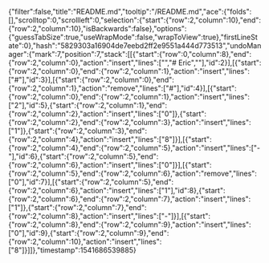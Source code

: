 {"filter":false,"title":"README.md","tooltip":"/README.md","ace":{"folds":[],"scrolltop":0,"scrollleft":0,"selection":{"start":{"row":2,"column":10},"end":{"row":2,"column":10},"isBackwards":false},"options":{"guessTabSize":true,"useWrapMode":false,"wrapToView":true},"firstLineState":0},"hash":"5829303a16904de7eebd2ff2e9551a444d773513","undoManager":{"mark":7,"position":7,"stack":[[{"start":{"row":0,"column":8},"end":{"row":2,"column":0},"action":"insert","lines":["","# Eric",""],"id":2}],[{"start":{"row":2,"column":0},"end":{"row":2,"column":1},"action":"insert","lines":["#"],"id":3}],[{"start":{"row":2,"column":0},"end":{"row":2,"column":1},"action":"remove","lines":["#"],"id":4}],[{"start":{"row":2,"column":0},"end":{"row":2,"column":1},"action":"insert","lines":["2"],"id":5},{"start":{"row":2,"column":1},"end":{"row":2,"column":2},"action":"insert","lines":["0"]},{"start":{"row":2,"column":2},"end":{"row":2,"column":3},"action":"insert","lines":["1"]},{"start":{"row":2,"column":3},"end":{"row":2,"column":4},"action":"insert","lines":["8"]}],[{"start":{"row":2,"column":4},"end":{"row":2,"column":5},"action":"insert","lines":["-"],"id":6},{"start":{"row":2,"column":5},"end":{"row":2,"column":6},"action":"insert","lines":["0"]}],[{"start":{"row":2,"column":5},"end":{"row":2,"column":6},"action":"remove","lines":["0"],"id":7}],[{"start":{"row":2,"column":5},"end":{"row":2,"column":6},"action":"insert","lines":["1"],"id":8},{"start":{"row":2,"column":6},"end":{"row":2,"column":7},"action":"insert","lines":["1"]},{"start":{"row":2,"column":7},"end":{"row":2,"column":8},"action":"insert","lines":["-"]}],[{"start":{"row":2,"column":8},"end":{"row":2,"column":9},"action":"insert","lines":["0"],"id":9},{"start":{"row":2,"column":9},"end":{"row":2,"column":10},"action":"insert","lines":["8"]}]]},"timestamp":1541686539885}